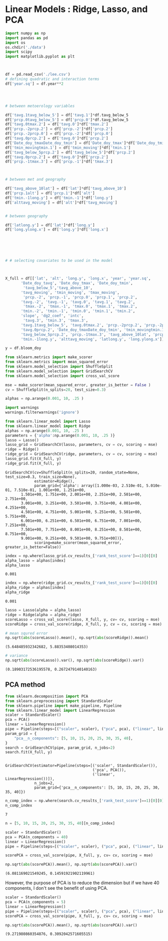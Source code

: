 # Linear Models : Ridge, Lasso, and PCA

```python
import numpy as np
import pandas as pd
import os
os.chdir('./data')
import scipy
import matplotlib.pyplot as plt



df = pd.read_csv('./lee.csv')
# defining quadratic and interaction terms
df['year.sq'] = df.year**2




# between metoerology variables

df['tavg.1tavg_below_5'] = df['tavg.1']*df.tavg_below_5 
df['prcp.0tavg_below_5'] = df['prcp.0']*df.tavg_below_5
df['tavg.0tmax.2'] = df['tavg.0']*df['tmax.2'] 
df['prcp.-2prcp.2'] = df['prcp.-2']*df['prcp.2']
df['prcp.-2prcp.0'] = df['prcp.-2']*df['prcp.0']
df['tavg.0prcp.2'] = df['tavg.0']*df['prcp.2']
df['Date_doy_tmaxDate_doy_tmin'] = df['Date_doy_tmax']*df['Date_doy_tmin']
df['tmin_movingtmin.1'] = df['tmin_moving']*df['tmin.1']
df['tavg_below_5prcp.2'] = df['tavg_below_5']*df['prcp.2']
df['tavg.0prcp.2'] = df['tavg.0']*df['prcp.2']
df['prcp.-1tmax.3'] = df['prcp.-1']*df['tmax.3']



# between met and geography

df['tavg_above_10lat'] = df['lat']*df['tavg_above_10']
df['prcp.1alt'] = df['prcp.1']*df['alt']
df['tmin.-1long.y'] = df['tmin.-1']*df['long.y']
df['alttavg_moving'] = df['alt']*df['tavg_moving']


# between geography

df['latlong.y'] = df['lat']*df['long.y']
df['long.ylong.x'] = df['long.y']*df['long.x']






# # selecting covariates to be used in the model



X_full = df[['lat', 'alt', 'long.y', 'long.x', 'year', 'year.sq',
       'Date_doy_tavg', 'Date_doy_tmax', 'Date_doy_tmin', 
        'tavg_below_5','tavg_above_10', 
       'tavg_moving', 'tmin_moving', 'tmax_moving', 
        'prcp.-2', 'prcp.-1', 'prcp.0', 'prcp.1', 'prcp.2', 
       'tavg.-2', 'tavg.-1', 'tavg.0', 'tavg.1', 'tavg.2', 
        'tmax.-2', 'tmax.-1', 'tmax.0', 'tmax.1', 'tmax.2',
       'tmin.-2', 'tmin.-1', 'tmin.0', 'tmin.1', 'tmin.2', 
       'slope', 'dg2_coef', 'intc', 
        'tavg.3', 'tmin.3', 'tmax.3', 
       'tavg.1tavg_below_5', 'tavg.0tmax.2', 'prcp.-2prcp.2', 'prcp.-2prcp.0',
       'tavg.0prcp.2', 'Date_doy_tmaxDate_doy_tmin', 'tmin_movingtmin.1',
       'tavg_below_5prcp.2', 'prcp.-1tmax.3', 'tavg_above_10lat', 'prcp.1alt',
       'tmin.-1long.y', 'alttavg_moving', 'latlong.y', 'long.ylong.x']]

y = df.bloom_doy
```


```python
from sklearn.metrics import make_scorer
from sklearn.metrics import mean_squared_error
from sklearn.model_selection import ShuffleSplit
from sklearn.model_selection import GridSearchCV
from sklearn.model_selection import cross_val_score

mse = make_scorer(mean_squared_error, greater_is_better = False )
cv = ShuffleSplit(n_splits=20, test_size=0.3)

```


```python
alphas = np.arange(0.001, 10, .25 )

```


```python
import warnings
warnings.filterwarnings('ignore')
```


```python
from sklearn.linear_model import Lasso
from sklearn.linear_model import Ridge
alphas = np.arange(0.001, 10, .25 )
parameters = {'alpha':np.arange(0.001, 10, .25 )}
lasso = Lasso()
lasso_grid = GridSearchCV(lasso, parameters, cv = cv, scoring = mse)
ridge = Ridge()
ridge_grid = GridSearchCV(ridge, parameters, cv = cv, scoring = mse)
lasso_grid.fit(X_full, y)
ridge_grid.fit(X_full, y)
```




    GridSearchCV(cv=ShuffleSplit(n_splits=20, random_state=None, test_size=0.3, train_size=None),
                 estimator=Ridge(),
                 param_grid={'alpha': array([1.000e-03, 2.510e-01, 5.010e-01, 7.510e-01, 1.001e+00, 1.251e+00,
           1.501e+00, 1.751e+00, 2.001e+00, 2.251e+00, 2.501e+00, 2.751e+00,
           3.001e+00, 3.251e+00, 3.501e+00, 3.751e+00, 4.001e+00, 4.251e+00,
           4.501e+00, 4.751e+00, 5.001e+00, 5.251e+00, 5.501e+00, 5.751e+00,
           6.001e+00, 6.251e+00, 6.501e+00, 6.751e+00, 7.001e+00, 7.251e+00,
           7.501e+00, 7.751e+00, 8.001e+00, 8.251e+00, 8.501e+00, 8.751e+00,
           9.001e+00, 9.251e+00, 9.501e+00, 9.751e+00])},
                 scoring=make_scorer(mean_squared_error, greater_is_better=False))




```python
index = np.where(lasso_grid.cv_results_['rank_test_score']==1)[0][0]
alpha_lasso = alphas[index]
alpha_lasso
```




    0.001




```python
index = np.where(ridge_grid.cv_results_['rank_test_score']==1)[0][0]
alpha_ridge = alphas[index]
alpha_ridge
```




    0.001




```python
lasso = Lasso(alpha = alpha_lasso)
ridge = Ridge(alpha = alpha_ridge)
scoreLasso = cross_val_score(lasso, X_full, y, cv= cv, scoring = mse)
scoreRidge = cross_val_score(ridge, X_full, y, cv = cv, scoring = mse)
```


```python
# mean squred error
np.sqrt(abs(scoreLasso)).mean(), np.sqrt(abs(scoreRidge)).mean()
```




    (5.648485932342682, 5.88353408014353)




```python
# variance
np.sqrt(abs(scoreLasso)).var(), np.sqrt(abs(scoreRidge)).var()
```




    (0.18903172536195578, 0.2672479140140163)



## PCA method


```python
from sklearn.decomposition import PCA
from sklearn.preprocessing import StandardScaler
from sklearn.pipeline import make_pipeline, Pipeline
from sklearn.linear_model import LinearRegression
scaler = StandardScaler()
pca = PCA()
linear = LinearRegression()
pipe = Pipeline(steps=[("scaler", scaler), ("pca", pca), ("linear", linear)])
param_grid = {
    "pca__n_components": [5, 10, 15, 20, 25, 30, 35, 40],
}
search = GridSearchCV(pipe, param_grid, n_jobs=2)
search.fit(X_full, y)



```




    GridSearchCV(estimator=Pipeline(steps=[('scaler', StandardScaler()),
                                           ('pca', PCA()),
                                           ('linear', LinearRegression())]),
                 n_jobs=2,
                 param_grid={'pca__n_components': [5, 10, 15, 20, 25, 30, 35, 40]})




```python
n_comp_index = np.where(search.cv_results_['rank_test_score']==1)[0][0]
n_comp_index
```




    7




```python
n = [5, 10, 15, 20, 25, 30, 35, 40][n_comp_index]
```


```python
scaler = StandardScaler()
pca = PCA(n_components = 40)
linear = LinearRegression()
pipe = Pipeline(steps=[("scaler", scaler), ("pca", pca), ("linear", linear)])
```


```python
scorePCA = cross_val_score(pipe, X_full, y, cv= cv, scoring = mse)

```


```python
np.sqrt(abs(scorePCA)).mean(), np.sqrt(abs(scorePCA)).var()
```




    (6.081169021549245, 0.14591921902119961)



However, the purpose of PCA is to reduce the dimension but if we have 40 components, I don't see the benefit of using PCA.


```python
scaler = StandardScaler()
pca = PCA(n_components = 5)
linear = LinearRegression()
pipe = Pipeline(steps=[("scaler", scaler), ("pca", pca), ("linear", linear)])
scorePCA = cross_val_score(pipe, X_full, y, cv= cv, scoring = mse)

```


```python
np.sqrt(abs(scorePCA)).mean(), np.sqrt(abs(scorePCA)).var()
```




    (9.271980860354876, 0.3092042571605515)




```python

```
